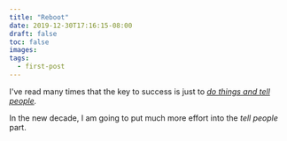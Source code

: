 ```yaml
---
title: "Reboot"
date: 2019-12-30T17:16:15-08:00
draft: false
toc: false
images:
tags:
  - first-post
---
```


I've read many times that the key to success is just to _[do things and tell people](http://carl.flax.ie/dothingstellpeople.html)._

In the new decade, I am going to put much more effort into the _tell people_ part.

